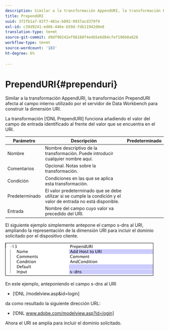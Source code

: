 ```yaml
---
description: Similar a la transformación AppendURI, la transformación PrependURI afecta al campo interno utilizado por el servidor de Data Workbench para construir la dimensión URI.
title: PrependURI
uuid: 3f2fb1a7-83f7-481e-b892-0937acd379f9
exl-id: c39d9241-ed66-446e-b59d-fdb11942d0e8
translation-type: tm+mt
source-git-commit: d9df90242ef96188f4e4b5e6d04cfef196b0a628
workflow-type: tm+mt
source-wordcount: '183'
ht-degree: 6%

---
```


# PrependURI{#prependuri}

Similar a la transformación AppendURI, la transformación PrependURI afecta al campo interno utilizado por el servidor de Data Workbench para construir la dimensión URI.

La transformación [!DNL PrependURI] funciona añadiendo el valor del campo de entrada identificado al frente del valor que se encuentra en el URI.

| Parámetro | Descripción | Predeterminado |
|---|---|---|
| Nombre | Nombre descriptivo de la transformación. Puede introducir cualquier nombre aquí. |  |
| Comentarios | Opcional. Notas sobre la transformación. |  |
| Condición | Condiciones en las que se aplica esta transformación. |  |
| Predeterminado | El valor predeterminado que se debe utilizar si se cumple la condición y el valor de entrada no está disponible. |  |
| Entrada | Nombre del campo cuyo valor va precedido del URI. |  |

El siguiente ejemplo simplemente antepone el campo s-dns al URI, ampliando la representación de la dimensión URI para incluir el dominio solicitado por el dispositivo cliente.

![](assets/cfg_TransformationType_PrependURI.png)

En este ejemplo, anteponiendo el campo s-dns al URI

* [!DNL /modelview.asp&id=login]

da como resultado la siguiente dirección URL:

* [!DNL www.adobe.com/modelview.asp?id=login]

Ahora el URI se amplía para incluir el dominio solicitado.
